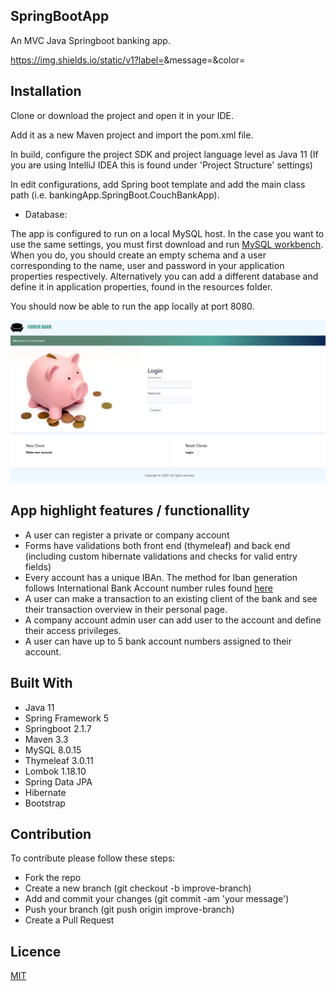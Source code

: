 ## SpringBootApp

An MVC Java Springboot banking app. 

https://img.shields.io/static/v1?label=<LABEL>&message=<MESSAGE>&color=<COLOR>

 
## Installation

Clone or download the project and open it in your IDE. 

Add it as a new Maven project and import the pom.xml file. 

In build, configure the project SDK and project language level as Java 11 (If you are using IntelliJ IDEA this is found under 'Project Structure' settings) 

In edit configurations, add Spring boot template and add the main class path (i.e. bankingApp.SpringBoot.CouchBankApp). 

 - Database:
 
 The app is configured to run on a local MySQL host. In the case you want to use the same settings, you must first download and run [MySQL workbench](https://www.mysql.com/products/workbench/).
 When you do, you should create an empty schema and a user corresponding to the name, user and password in your application properties respectively. Alternatively you can add a different database
 and define it in application properties, found in the resources folder.
 
 You should now be able to run the app locally at port 8080.
 
 ![](https://github.com/Adamantia/SpringBootApp/blob/master/couch/src/main/resources/static/images/index_screenshot.JPG)
 
 
 ## App highlight features / functionallity  
 
 - A user can register a private or company account
 - Forms have validations both front end (thymeleaf) and back end (including custom hibernate validations and checks for valid entry fields)
 - Every account has a unique IBAn. The method for Iban generation follows International Bank Account number rules found [here](https://nl.wikipedia.org/wiki/International_Bank_Account_Number)
 - A user can make a transaction to an existing client of the bank and see their transaction overview in their personal page.
 - A company account admin user can add user to the account and define their access privileges.
 - A user can have up to 5 bank account numbers assigned to their account.
 
 
## Built With
 - Java 11
 - Spring Framework 5
 - Springboot 2.1.7
 - Maven 3.3
 - MySQL 8.0.15
 - Thymeleaf 3.0.11
 - Lombok 1.18.10
 - Spring Data JPA
 - Hibernate
 - Bootstrap 


## Contribution

To contribute please follow these steps:

- Fork the repo
- Create a new branch (git checkout -b improve-branch)
- Add and commit your changes (git commit -am 'your message')
- Push your branch (git push origin improve-branch)
- Create a Pull Request

## Licence
[MIT](https://choosealicense.com/licenses/mit/)


